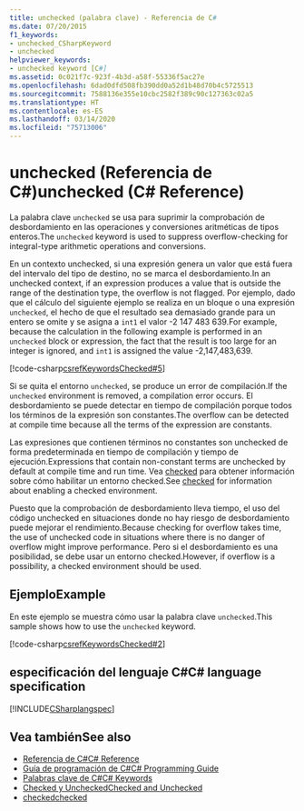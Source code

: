 ```yaml
---
title: unchecked (palabra clave) - Referencia de C#
ms.date: 07/20/2015
f1_keywords:
- unchecked_CSharpKeyword
- unchecked
helpviewer_keywords:
- unchecked keyword [C#]
ms.assetid: 0c021f7c-923f-4b3d-a58f-55336f5ac27e
ms.openlocfilehash: 6dad0dfd508fb390dd0a52d1b48d70b4c5725513
ms.sourcegitcommit: 7588136e355e10cbc2582f389c90c127363c02a5
ms.translationtype: HT
ms.contentlocale: es-ES
ms.lasthandoff: 03/14/2020
ms.locfileid: "75713006"
---
```

# <a name="unchecked-c-reference"></a><span data-ttu-id="40141-102">unchecked (Referencia de C#)</span><span class="sxs-lookup"><span data-stu-id="40141-102">unchecked (C# Reference)</span></span>

<span data-ttu-id="40141-103">La palabra clave `unchecked` se usa para suprimir la comprobación de desbordamiento en las operaciones y conversiones aritméticas de tipos enteros.</span><span class="sxs-lookup"><span data-stu-id="40141-103">The `unchecked` keyword is used to suppress overflow-checking for integral-type arithmetic operations and conversions.</span></span>

<span data-ttu-id="40141-104">En un contexto unchecked, si una expresión genera un valor que está fuera del intervalo del tipo de destino, no se marca el desbordamiento.</span><span class="sxs-lookup"><span data-stu-id="40141-104">In an unchecked context, if an expression produces a value that is outside the range of the destination type, the overflow is not flagged.</span></span> <span data-ttu-id="40141-105">Por ejemplo, dado que el cálculo del siguiente ejemplo se realiza en un bloque o una expresión `unchecked`, el hecho de que el resultado sea demasiado grande para un entero se omite y se asigna a `int1` el valor -2 147 483 639.</span><span class="sxs-lookup"><span data-stu-id="40141-105">For example, because the calculation in the following example is performed in an `unchecked` block or expression, the fact that the result is too large for an integer is ignored, and `int1` is assigned the value -2,147,483,639.</span></span>

[!code-csharp[csrefKeywordsChecked#5](~/samples/snippets/csharp/VS_Snippets_VBCSharp/csrefKeywordsChecked/CS/csrefKeywordsChecked.cs#5)]

<span data-ttu-id="40141-106">Si se quita el entorno `unchecked`, se produce un error de compilación.</span><span class="sxs-lookup"><span data-stu-id="40141-106">If the `unchecked` environment is removed, a compilation error occurs.</span></span> <span data-ttu-id="40141-107">El desbordamiento se puede detectar en tiempo de compilación porque todos los términos de la expresión son constantes.</span><span class="sxs-lookup"><span data-stu-id="40141-107">The overflow can be detected at compile time because all the terms of the expression are constants.</span></span>

<span data-ttu-id="40141-108">Las expresiones que contienen términos no constantes son unchecked de forma predeterminada en tiempo de compilación y tiempo de ejecución.</span><span class="sxs-lookup"><span data-stu-id="40141-108">Expressions that contain non-constant terms are unchecked by default at compile time and run time.</span></span> <span data-ttu-id="40141-109">Vea [checked](checked.md) para obtener información sobre cómo habilitar un entorno checked.</span><span class="sxs-lookup"><span data-stu-id="40141-109">See [checked](checked.md) for information about enabling a checked environment.</span></span>

<span data-ttu-id="40141-110">Puesto que la comprobación de desbordamiento lleva tiempo, el uso del código unchecked en situaciones donde no hay riesgo de desbordamiento puede mejorar el rendimiento.</span><span class="sxs-lookup"><span data-stu-id="40141-110">Because checking for overflow takes time, the use of unchecked code in situations where there is no danger of overflow might improve performance.</span></span> <span data-ttu-id="40141-111">Pero si el desbordamiento es una posibilidad, se debe usar un entorno checked.</span><span class="sxs-lookup"><span data-stu-id="40141-111">However, if overflow is a possibility, a checked environment should be used.</span></span>

## <a name="example"></a><span data-ttu-id="40141-112">Ejemplo</span><span class="sxs-lookup"><span data-stu-id="40141-112">Example</span></span>

<span data-ttu-id="40141-113">En este ejemplo se muestra cómo usar la palabra clave `unchecked`.</span><span class="sxs-lookup"><span data-stu-id="40141-113">This sample shows how to use the `unchecked` keyword.</span></span>

[!code-csharp[csrefKeywordsChecked#2](~/samples/snippets/csharp/VS_Snippets_VBCSharp/csrefKeywordsChecked/CS/csrefKeywordsChecked.cs#2)]

## <a name="c-language-specification"></a><span data-ttu-id="40141-114">especificación del lenguaje C#</span><span class="sxs-lookup"><span data-stu-id="40141-114">C# language specification</span></span>

[!INCLUDE[CSharplangspec](~/includes/csharplangspec-md.md)]

## <a name="see-also"></a><span data-ttu-id="40141-115">Vea también</span><span class="sxs-lookup"><span data-stu-id="40141-115">See also</span></span>

- [<span data-ttu-id="40141-116">Referencia de C#</span><span class="sxs-lookup"><span data-stu-id="40141-116">C# Reference</span></span>](../index.md)
- [<span data-ttu-id="40141-117">Guía de programación de C#</span><span class="sxs-lookup"><span data-stu-id="40141-117">C# Programming Guide</span></span>](../../programming-guide/index.md)
- [<span data-ttu-id="40141-118">Palabras clave de C#</span><span class="sxs-lookup"><span data-stu-id="40141-118">C# Keywords</span></span>](index.md)
- [<span data-ttu-id="40141-119">Checked y Unchecked</span><span class="sxs-lookup"><span data-stu-id="40141-119">Checked and Unchecked</span></span>](checked-and-unchecked.md)
- [<span data-ttu-id="40141-120">checked</span><span class="sxs-lookup"><span data-stu-id="40141-120">checked</span></span>](checked.md)
